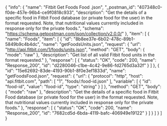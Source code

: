 {
  "info": {
    "name": "Fitbit Get Foods Food .json",
    "_postman_id": "407348c0-f0de-457e-96b4-ce9f0818c933",
    "description": "Get the details of a specific food in Fitbit Food database (or private food for the user) in the format requested. Note, that nutritional values currently included in response only for the private foods.",
    "schema": "https://schema.getpostman.com/json/collection/v2.0.0/"
  },
  "item": [
    {
      "name": "Foods",
      "item": [
        {
          "id": "8b8ee37e-6b02-478c-89b1-5849b9c4b4dc",
          "name": "getFoodsUnits.json",
          "request": {
            "url": "http://api.fitbit.com/1/foods/units.json",
            "method": "GET",
            "body": {
              "mode": "raw"
            },
            "description": "Get list of all valid Fitbit food units in the format requested."
          },
          "response": [
            {
              "status": "OK",
              "code": 200,
              "name": "Response_200",
              "id": "d2280046-c1be-4c42-9e86-fd2765d3a32f"
            }
          ]
        },
        {
          "id": "15e62692-83de-4193-90b1-8f0e3ef1833d",
          "name": "getFoodsFood.json",
          "request": {
            "url": {
              "protocol": "http",
              "host": "api.fitbit.com",
              "path": [
                "1",
                "foods/:food-id.json"
              ],
              "variable": [
                {
                  "id": "food-id",
                  "value": "food-id",
                  "type": "string"
                }
              ]
            },
            "method": "GET",
            "body": {
              "mode": "raw"
            },
            "description": "Get the details of a specific food in Fitbit Food database (or private food for the user) in the format requested. Note, that nutritional values currently included in response only for the private foods."
          },
          "response": [
            {
              "status": "OK",
              "code": 200,
              "name": "Response_200",
              "id": "7682cd5d-6bda-4119-bafc-406949e19122"
            }
          ]
        }
      ]
    }
  ]
}